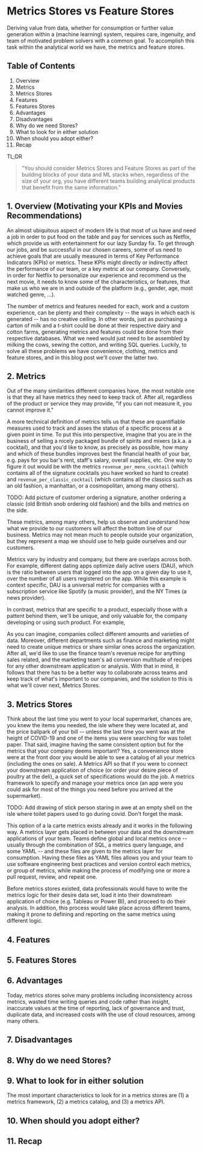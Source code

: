# Metrics Stores vs Feature Stores

Deriving value from data, whether for consumption or further value generation within a (machine learning) system, requires care, ingenuity, and team of motivated problem solvers with a common goal. To accomplish this task within the analytical world we have, the metrics and feature stores.

## Table of Contents

1. Overview
2. Metrics
3. Metrics Stores
4. Features
5. Features Stores
6. Advantages
7. Disadvantages
8. Why do we need Stores?
9. What to look for in either solution
10. When should you adopt either?
11. Recap

TL;DR

> "You should consider Metrics Stores and Feature Stores as part of the building blocks of your data and ML stacks when, regardless of the size of your org, you have different teams building analytical products that benefit from the same information."

## 1. Overview (Motivating your KPIs and Movies Recommendations)

An almost ubiquitous aspect of modern life is that most of us have and need a job in order to put food on the table and pay for services such as Netflix, which provide us with entertainment for our lazy Sunday fix. To get through our jobs, and be successful in our chosen careers, some of us need to achieve goals that are usually measured in terms of Key Performance Indicators (KPIs) or metrics. These KPIs might directly or indirectly affect the performance of our team, or a key metric at our company. Conversely, in order for Netflix to personalize our experience and recommend us the next movie, it needs to know some of the characteristics, or features, that make us who we are in and outside of the platform (e.g., gender, age, most watched genre, ...).

The number of metrics and features needed for each, work and a custom experience, can be plenty and their complexity -- the ways in which each is generated -- has no creative ceiling. In other words, just as purchasing a carton of milk and a t-shirt could be done at their respective dairy and cotton farms, generating metrics and features could be done from their respective databases. What we need would just need to be assembled by milking the cows, sewing the cotton, and writing SQL queries. Luckily, to solve all these problems we have convenience, clothing, metrics and feature stores, and in this blog post we'll cover the latter two.


## 2. Metrics

Out of the many similarities different companies have, the most notable one is that they all have metrics they need to keep track of. After all, regardless of the product or service they may provide, "if you can not measure it, you cannot improve it."

A more technical definition of metrics tells us that these are quantifiable measures used to track and asses the status of a specific process at a given point in time. To put this into perspective, imagine that you are in the business of selling a nicely packaged bundle of spirits and mixers (a.k.a. a cocktail), and that you'd like to know, as precisely as possible, how many and which of these bundles improves best the financial health of your bar, e.g. pays for you bar's rent, staff's salary, overall supplies, etc. One way to figure it out would be with the metrics `revenue_per_menu_cocktail` (which contains all of the signature cocktails you have worked so hard to create) and `revenue_per_classic_cocktail` (which contains all the classics such as an old fashion, a manhattan, or a cosmopolitan, among many others).

TODO: Add picture of customer ordering a signature, another ordering a classic (old British snob ordering old fashion) and the bills and metrics on the side.

These metrics, among many others, help us observe and understand how what we provide to our customers will affect the bottom line of our business. Metrics may not mean much to people outside your organization, but they represent a map we should use to help guide ourselves and our customers.

Metrics vary by industry and company, but there are overlaps across both. For example, different dating apps optimize daily active users (DAU), which is the ratio between users that logged into the app on a given day to use it, over the number of all users registered on the app. While this example is context specific, DAU is a universal metric for companies with a subscription service like Spotify (a music provider), and the NY Times (a news provider).

In contrast, metrics that are specific to a product, especially those with a pattent behind them, we'll be unique, and only valuable for, the company developing or using such product. For example, 

As you can imagine, companies collect different amounts and varieties of data. Moreover, different departments such as finance and marketing might need to create unique metrics or share similar ones across the organization. After all, we'd like to use the finance team's revenue recipe for anything sales related, and the marketing team's ad conversion multitude of recipes for any other downstream application or analysis. With that in mind, it follows that there has to be a better way to collaborate across teams and keep track of what's important to our companies, and the solution to this is what we'll cover next, Metrics Stores.

## 3. Metrics Stores

Think about the last time you went to your local supermarket, chances are, you knew the items you needed, the isle where they were located at, and the price ballpark of your bill -- unless the last time you went was at the height of COVID-19 and one of the items you were searching for was toilet paper. That said, imagine having the same consistent option but for the metrics that your company deems important? Yes, a convenience store were at the front door you would be able to see a catalog of all your metrics (including the ones on sale). A Metrics API so that if you were to connect your downstream application of choice (or order your desire piece of poultry at the deli), a quick set of specifications would do the job. A metrics framework to specify and manage your metrics once (an app were you could ask for most of the things you need before you arrived at the supermarket).

TODO: Add drawing of stick person staring in awe at an empty shell on the isle where toilet papers used to go during covid. Don't forget the mask.

This option of a la carte metrics exists already and it works in the following way. A metrics layer gets placed in between your data and the downstream applications of your team. Teams define global and local metrics once -- usually through the combination of SQL, a metrics query language, and some YAML -- and these files are given to the metrics layer for consumption. Having these files as YAML files allows you and your team to use software engineering best practices and version control each metrics, or group of metrics, while making the process of modifying one or more a pull request, review, and repeat one.

Before metrics stores existed, data professionals would have to write the metrics logic for their desire data set, load it into their downstream application of choice (e.g. Tableau or Power BI), and proceed to do their analysis. In addition, this process would take place across different teams, making it prone to defining and reporting on the same metrics using different logic.

## 4. Features



## 5. Features Stores



## 6. Advantages

Today, metrics stores solve many problems including inconsistency across metrics, wasted time writing queries and code rather than insight, inaccurate values at the time of reporting, lack of governance and trust, duplicate data, and increased costs with the use of cloud resources, among many others.

## 7. Disadvantages


## 8. Why do we need Stores?



## 9. What to look for in either solution

The most important characteristics to look for in a metrics stores are (1) a metrics framework, (2) a metrics catalog, and (3) a metrics API.

## 10. When should you adopt either?


## 11. Recap
